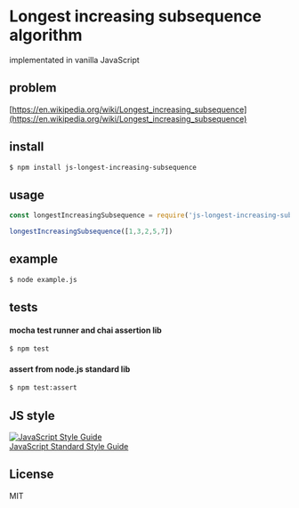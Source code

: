 # Longest increasing subsequence algorithm

implementated in vanilla JavaScript

## problem
[https://en.wikipedia.org/wiki/Longest_increasing_subsequence](https://en.wikipedia.org/wiki/Longest_increasing_subsequence)

## install

``` bash
$ npm install js-longest-increasing-subsequence
```

## usage
``` js
const longestIncreasingSubsequence = require('js-longest-increasing-subsequence')

longestIncreasingSubsequence([1,3,2,5,7])

```

## example
``` bash
$ node example.js
```


## tests

#### mocha test runner and chai assertion lib

``` bash
$ npm test
```

#### assert from node.js standard lib 
``` bash
$ npm test:assert
```

## JS style
[![JavaScript Style Guide](https://img.shields.io/badge/code_style-standard-brightgreen.svg)](https://standardjs.com)  
[JavaScript Standard Style Guide](https://github.com/standard/standard)

## License

MIT
